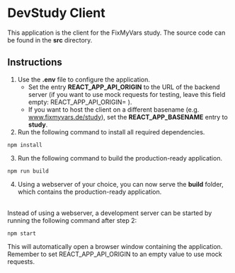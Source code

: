 # DevStudy Client

This application is the client for the FixMyVars study.
The source code can be found in the **src** directory.

## Instructions

1. Use the **.env** file to configure the application.
    - Set the entry **REACT_APP_API_ORIGIN** to the URL of the backend server (if you want to use mock requests for testing, leave this field empty: REACT_APP_API_ORIGIN= ).
    - If you want to host the client on a different basename (e.g. www.fixmyvars.de/study), set the **REACT_APP_BASENAME** entry to **study**.
2. Run the following command to install all required dependencies.
```
npm install
```
3. Run the following command to build the production-ready application.
```
npm run build
```
4. Using a webserver of your choice, you can now serve the **build** folder, which contains the production-ready application.

\
Instead of using a webserver, a development server can be started by running the following command after step 2:
```
npm start
```
This will automatically open a browser window containing the application. Remember to set REACT_APP_API_ORIGIN to an empty value to use mock requests. 


